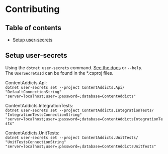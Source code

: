 # Contributing

## Table of contents

- [Setup user-secrets](#setup-user-secrets)

## Setup user-secrets

Using the `dotnet user-secrets` command. [See the docs](https://learn.microsoft.com/en-us/aspnet/core/security/app-secrets) or `--help`.  
The `UserSecretsId` can be found in the *.csproj files.

ContentAddicts.Api:  
`dotnet user-secrets set --project ContentAddicts.Api/ "DefaultConnectionString" "server=localhost;user=;password=;database=ContentAddicts"`

ContentAddicts.IntegrationTests:  
`dotnet user-secrets set --project ContentAddicts.IntegrationTests/ "IntegrationTestsConnectionString" "server=localhost;user=;password=;database=ContentAddictsIntegrationTests"`

ContentAddicts.UnitTests:  
`dotnet user-secrets set --project ContentAddicts.UnitTests/ "UnitTestsConnectionString" "server=localhost;user=;password=;database=ContentAddictsUnitTests"`

